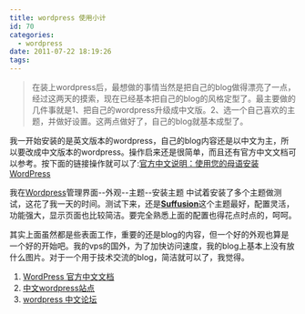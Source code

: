 ```yaml
---
title: wordpress 使用小计
id: 70
categories:
  - wordpress
date: 2011-07-22 18:19:26
tags:
---
```


> 在装上wordpress后，最想做的事情当然是把自己的blog做得漂亮了一点，经过这两天的摸索，现在已经基本把自己的blog的风格定型了。最主要做的几件事就是1、把自己的wordpress升级成中文版。2、选一个自己喜欢的主题，并做好设置。这两点做好了，自己的blog就基本成型了。

我一开始安装的是英文版本的wordpress，自己的blog内容还是以中文为主，所以要改成中文版本的wordpress。操作启来还是很简单，而且还有官方中文文档可以参考。按下面的链接操作就可以了:[官方中文说明：使用您的母语安装WordPress
](http://codex.wordpress.org/zh-cn:%E4%BD%BF%E7%94%A8%E6%82%A8%E7%9A%84%E6%AF%8D%E8%AF%AD%E5%AE%89%E8%A3%85WordPress "官方中文说明")

我在[Wordpress](http://wordpress.org/)管理界面--外观--主题--安装主题 中试着安装了多个主题做测试，这花了我一天的时间。测试下来，还是[**Suffusion**](http://aquoid.com/news/themes/suffusion/ "suffusion")这个主题最好，配置灵活，功能强大，显示页面也比较简洁。要完全熟悉上面的配置也得花点时点的，呵呵。

其实上面虽然都是些表面工作，重要的还是blog的内容，但一个好的外观也算是一个好的开始吧。我的vps的国外，为了加快访问速度，我的blog上基本上没有放什么图片。对于一个用于技术交流的blog，简洁就可以了，我觉得。

1.  [ WordPress 官方中文文档
](http://codex.wordpress.org/zh-cn:Main_Page "WordPress 官方中文文档")
2.  [中文wordpress站点](http://cn.wordpress.org/ "中文wordpress站点")
3.  [wordpress 中文论坛](http://zh-cn.forums.wordpress.org/ "wordpress 中文论坛")